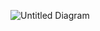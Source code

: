 ![Untitled Diagram](https://user-images.githubusercontent.com/79829528/203502197-2e07b4d0-ff8f-4514-845a-c76f507edf1f.png)
